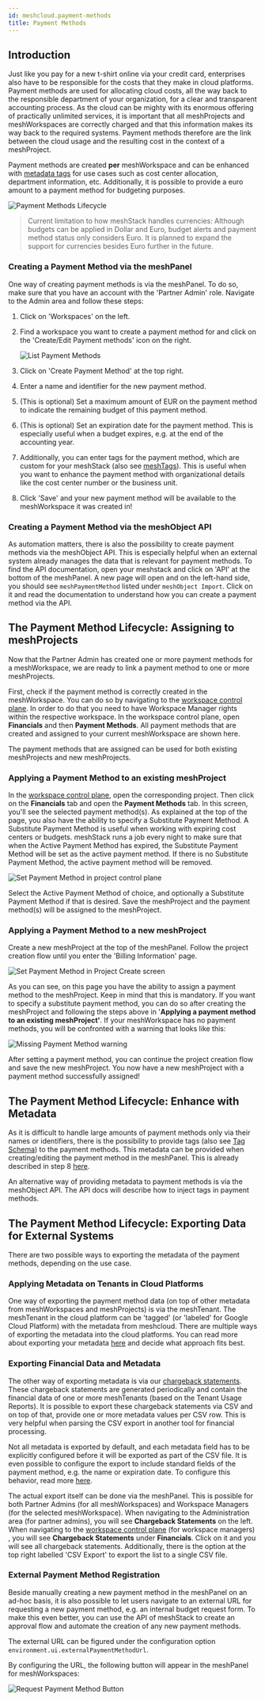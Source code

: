 ```yaml
---
id: meshcloud.payment-methods
title: Payment Methods
---
```


## Introduction

Just like you pay for a new t-shirt online via your credit card, enterprises also have to be responsible for the costs that they make in cloud platforms. Payment methods are used for allocating cloud costs, all the way back to the responsible department of your organization, for a clear and transparent accounting process. As the cloud can be mighty with its enormous offering of practically unlimited services, it is important that all meshProjects and meshWorkspaces are correctly charged and that this information makes its way back to the required systems. Payment methods therefore are the link between the cloud usage and the resulting cost in the context of a meshProject.

Payment methods are created **per** meshWorkspace and can be enhanced with [metadata tags](meshcloud.metadata-tags.md) for use cases such as cost center allocation, department information, etc. Additionally, it is possible to provide a euro amount to a payment method for budgeting purposes.

![Payment Methods Lifecycle](assets/payment_methods/payment_method_overall_lifecycle.png)

> Current limitation to how meshStack handles currencies: Although budgets can be applied in Dollar and Euro, budget alerts and payment method status only considers Euro. It is planned to expand the support for currencies besides Euro further in the future.

### Creating a Payment Method via the meshPanel

One way of creating payment methods is via the meshPanel. To do so, make sure that you have an account with the 'Partner Admin' role. Navigate to the Admin area and follow these steps:

1. Click on 'Workspaces' on the left.
2. Find a workspace you want to create a payment method for and click on the 'Create/Edit Payment methods' icon on the right.

    ![List Payment Methods](assets/payment_methods/workspace_list_payment_methods.png)

3. Click on 'Create Payment Method' at the top right.
4. Enter a name and identifier for the new payment method.
5. (This is optional) Set a maximum amount of EUR on the payment method to indicate the remaining budget of this payment method.
6. (This is optional) Set an expiration date for the payment method. This is especially useful when a budget expires, e.g. at the end of the accounting year.
7. Additionally, you can enter tags for the payment method, which are custom for your meshStack (also see [meshTags](meshstack.metadata-tags.md)). This is useful when you want to enhance the payment method with organizational details like the cost center number or the business unit.
8. Click 'Save' and your new payment method will be available to the meshWorkspace it was created in!

### Creating a Payment Method via the meshObject API

As automation matters, there is also the possibility to create payment methods via the meshObject API. This is especially helpful when an external system already manages the data that is relevant for payment methods. To find the API documentation, open your meshstack and click on 'API' at the bottom of the meshPanel. A new page will open and on the left-hand side, you should see `meshPaymentMethod` listed under `meshObject Import`. Click on it and read the documentation to understand how you can create a payment method via the API.

## The Payment Method Lifecycle: Assigning to meshProjects

Now that the Partner Admin has created one or more payment methods for a meshWorkspace, we are ready to link a payment method to one or more meshProjects.

First, check if the payment method is correctly created in the meshWorkspace. You can do so by navigating to the [workspace control plane](./meshcloud.workspace.md#managing-your-meshworkspace). In order to do that you need to have Workspace Manager rights within the respective workspace. In the workspace control plane, open **Financials** and then **Payment Methods**. All payment methods that are created and assigned to your current meshWorkspace are shown here.

The payment methods that are assigned can be used for both existing meshProjects and new meshProjects.

### Applying a Payment Method to an existing meshProject

In the [workspace control plane](./meshcloud.workspace.md#managing-your-meshworkspace), open the corresponding project. Then click on the **Financials** tab and open the **Payment Methods** tab. In this screen, you'll see the selected payment method(s). As explained at the top of the page, you also have the ability to specify a Substitute Payment Method. A Substitute Payment Method is useful when working with expiring cost centers or budgets. meshStack runs a job every night to make sure that when the Active Payment Method has expired, the Substitute Payment Method will be set as the active payment method. If there is no Substitute Payment Method, the active payment method will be removed.

![Set Payment Method in project control plane](assets/payment_methods/payment_method_selection_project_edit.png)

Select the Active Payment Method of choice, and optionally a Substitute Payment Method if that is desired. Save the meshProject and the payment method(s) will be assigned to the meshProject.

### Applying a Payment Method to a new meshProject

Create a new meshProject at the top of the meshPanel. Follow the project creation flow until you enter the 'Billing Information' page.

![Set Payment Method in Project Create screen](assets/payment_methods/payment_method_selection_project_create.png)

As you can see, on this page you have the ability to assign a payment method to the meshProject. Keep in mind that this is mandatory. If you want to specify a substitute payment method, you can do so after creating the meshProject and following the steps above in '**Applying a payment method to an existing meshProject'**. If your meshWorkspace has no payment methods, you will be confronted with a warning that looks like this:

![Missing Payment Method warning](assets/payment_methods/payment_method_missing_in_project_create.png)

After setting a payment method, you can continue the project creation flow and save the new meshProject. You now have a new meshProject with a payment method successfully assigned!

## The Payment Method Lifecycle: Enhance with Metadata

As it is difficult to handle large amounts of payment methods only via their names or identifiers, there is the possibility to provide tags (also see [Tag Schema](meshstack.metadata-tags.md)) to the payment methods. This metadata can be provided when creating/editing the payment method in the meshPanel. This is already described in step 8 [here](#creating-a-payment-method-via-the-meshpanel).

An alternative way of providing metadata to payment methods is via the meshObject API. The API docs will describe how to inject tags in payment methods.

## The Payment Method Lifecycle: Exporting Data for External Systems

There are two possible ways to exporting the metadata of the payment methods, depending on the use case.

### Applying Metadata on Tenants in Cloud Platforms

One way of exporting the payment method data (on top of other metadata from meshWorkspaces and meshProjects) is via the meshTenant. The meshTenant in the cloud platform can be 'tagged' (or 'labeled' for Google Cloud Platform) with the metadata from meshcloud. There are multiple ways of exporting the metadata into the cloud platforms. You can read more about exporting your metadata [here](meshstack.metadata-tags.md#meshtenant-metadata) and decide what approach fits best.

### Exporting Financial Data and Metadata

The other way of exporting metadata is via our [chargeback statements](meshcloud.project-metering.md#chargeback-statements). These chargeback statements are generated periodically and contain the financial data of one or more meshTenants (based on the Tenant Usage Reports). It is possible to export these chargeback statements via CSV and on top of that, provide one or more metadata values per CSV row. This is very helpful when parsing the CSV export in another tool for financial processing.

Not all metadata is exported by default, and each metadata field has to be explicitly configured before it will be exported as part of the CSV file. It is even possible to configure the export to include standard fields of the payment method, e.g. the name or expiration date. To configure this behavior, read more [here](meshstack.billing.md#chargeback).

The actual export itself can be done via the meshPanel. This is possible for both Partner Admins (for all meshWorkspaces) and Workspace Managers (for the selected meshWorkspace). When navigating to the Administration area (for partner admins), you will see **Chargeback Statements** on the left. When navigating to the [workspace control plane](./meshcloud.workspace.md#managing-your-meshworkspace) (for workspace managers) , you will see **Chargeback Statements** under **Financials**. Click on it and you will see all chargeback statements. Additionally, there is the option at the top right labelled 'CSV Export' to export the list to a single CSV file.

### External Payment Method Registration

Beside manually creating a new payment method in the meshPanel on an ad-hoc basis, it is also possible to let users navigate to an external URL for requesting
a new payment method, e.g. an internal budget request form. To make this even better, you can use the API of meshStack to create an approval flow and automate the creation
of any new payment methods.

The external URL can be figured under the configuration option `environment.ui.externalPaymentMethodUrl`.

By configuring the URL, the following button will appear in the meshPanel for meshWorkspaces:

![Request Payment Method Button](assets/payment_methods/payment_method_request_button.png)
